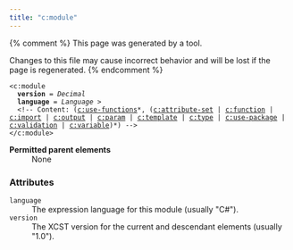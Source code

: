 ```yaml
---
title: "c:module"
---
```


{% comment %}
This page was generated by a tool.

Changes to this file may cause incorrect behavior and will be lost if
the page is regenerated.
{% endcomment %}

<div class="language-xml highlighter-rouge"><pre class="highlight element-syntax"><code><span class="nt">&lt;c:module</span>
  <b>version</b> = <i>Decimal</i>
  <b>language</b> = <i>Language</i> &gt;
  &lt;!-- Content: (<span><a href="use-functions.html">c:use-functions</a>*</span>, <span><span><span>(<a href="attribute-set.html">c:attribute-set</a> | <a href="function.html">c:function</a> | <a href="import.html">c:import</a> | <a href="output.html">c:output</a> | <a href="param.html">c:param</a> | <a href="template.html">c:template</a> | <a href="type.html">c:type</a> | <a href="use-package.html">c:use-package</a> | <a href="validation.html">c:validation</a> | <a href="variable.html">c:variable</a>)</span></span>*</span>) --&gt;
<span class="nt">&lt;/c:module&gt;</span></code></pre></div>
<dl>
   <dt><b>Permitted parent elements</b></dt>
   <dd>None</dd>
</dl>
<h3>Attributes</h3>
<dl>
   <dt><code>language</code></dt>
   <dd>The expression language for this module (usually "C#").</dd>
   <dt><code>version</code></dt>
   <dd>The XCST version for the current and descendant elements (usually "1.0").</dd>
</dl>